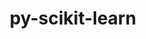 ---
title: "py-scikit-learn"
layout: cache
categories: [package, develop-2025-03-30]
meta: {"compilers": ["apple-clang@16.0.0", "gcc@11.4.0", "gcc@13.2.0", "intel-oneapi-compilers@2024.2.1"], "num_specs": 14, "num_specs_by_stack": {"e4s": 3, "e4s-oneapi": 2, "ml-darwin-aarch64-mps": 3, "ml-linux-aarch64-cpu": 3, "ml-linux-aarch64-cuda": 3, "ml-linux-x86_64-cpu": 3, "ml-linux-x86_64-cuda": 3, "ml-linux-x86_64-rocm": 2, "root": 14}, "oss": ["sequoia", "ubuntu22.04", "ubuntu24.04"], "platforms": ["darwin", "linux"], "stacks": ["e4s", "e4s-oneapi", "ml-darwin-aarch64-mps", "ml-linux-aarch64-cpu", "ml-linux-aarch64-cuda", "ml-linux-x86_64-cpu", "ml-linux-x86_64-cuda", "ml-linux-x86_64-rocm", "root"], "targets": ["aarch64", "x86_64_v3"], "versions": ["1.2.2", "1.6.1"]}
spec_details: [{"compiler": "gcc@13.2.0", "hash": "2xzemjctkof24mwyji4dyzrbyvldfs3u", "os": "ubuntu24.04", "platform": "linux", "size": "-", "stacks": ["ml-linux-aarch64-cpu", "ml-linux-aarch64-cuda", "root"], "target": "aarch64", "variants": ["build_system=python_pip"], "versions": ["1.6.1"]}, {"compiler": "gcc@13.2.0", "hash": "43am2knuk4fqm25vtiu357nmapq22foe", "os": "ubuntu24.04", "platform": "linux", "size": "-", "stacks": ["ml-linux-x86_64-cpu", "ml-linux-x86_64-cuda", "ml-linux-x86_64-rocm", "root"], "target": "x86_64_v3", "variants": ["build_system=python_pip"], "versions": ["1.2.2"]}, {"compiler": "gcc@13.2.0", "hash": "53uadzjrllfh54gkazxwmwznpscjyed3", "os": "ubuntu24.04", "platform": "linux", "size": "-", "stacks": ["ml-linux-x86_64-cpu", "ml-linux-x86_64-cuda", "root"], "target": "x86_64_v3", "variants": ["build_system=python_pip"], "versions": ["1.6.1"]}, {"compiler": "gcc@11.4.0", "hash": "6a26g332j6f6rhyoyykzwbpcopc5z4lm", "os": "ubuntu22.04", "platform": "linux", "size": "-", "stacks": ["e4s", "root"], "target": "x86_64_v3", "variants": ["build_system=python_pip"], "versions": ["1.6.1"]}, {"compiler": "gcc@13.2.0", "hash": "6tjgnfbr3yoyv63rroq3mirbd6s4uovt", "os": "ubuntu24.04", "platform": "linux", "size": "-", "stacks": ["ml-linux-aarch64-cpu", "ml-linux-aarch64-cuda", "root"], "target": "aarch64", "variants": ["build_system=python_pip"], "versions": ["1.6.1"]}, {"compiler": "intel-oneapi-compilers@2024.2.1", "hash": "a3hu6i4d35mjdel7vynxxqiminxw6ydz", "os": "ubuntu22.04", "platform": "linux", "size": "-", "stacks": ["e4s-oneapi", "root"], "target": "x86_64_v3", "variants": ["build_system=python_pip"], "versions": ["1.6.1"]}, {"compiler": "gcc@13.2.0", "hash": "c4k5jwjkw3top4llp2n3cjzlqe3x23fe", "os": "ubuntu24.04", "platform": "linux", "size": "-", "stacks": ["ml-linux-aarch64-cpu", "ml-linux-aarch64-cuda", "root"], "target": "aarch64", "variants": ["build_system=python_pip"], "versions": ["1.2.2"]}, {"compiler": "intel-oneapi-compilers@2024.2.1", "hash": "e5omxkhcx36oroq2a6ka2wrbftwur4vw", "os": "ubuntu22.04", "platform": "linux", "size": "-", "stacks": ["e4s-oneapi", "root"], "target": "x86_64_v3", "variants": ["build_system=python_pip"], "versions": ["1.6.1"]}, {"compiler": "gcc@11.4.0", "hash": "fpckwzhlttz3nl7xsvmibqsgvvt76usm", "os": "ubuntu22.04", "platform": "linux", "size": "-", "stacks": ["e4s", "root"], "target": "x86_64_v3", "variants": ["build_system=python_pip"], "versions": ["1.6.1"]}, {"compiler": "apple-clang@16.0.0", "hash": "lbpyqtwhppxachieugocu6qga55ozhvx", "os": "sequoia", "platform": "darwin", "size": "-", "stacks": ["ml-darwin-aarch64-mps", "root"], "target": "aarch64", "variants": ["build_system=python_pip"], "versions": ["1.6.1"]}, {"compiler": "gcc@13.2.0", "hash": "pechdrpd4cyocpklnddq7rkbfysx3xmj", "os": "ubuntu24.04", "platform": "linux", "size": "-", "stacks": ["ml-linux-x86_64-cpu", "ml-linux-x86_64-cuda", "ml-linux-x86_64-rocm", "root"], "target": "x86_64_v3", "variants": ["build_system=python_pip"], "versions": ["1.6.1"]}, {"compiler": "gcc@11.4.0", "hash": "qamvhc6sh74pgl4brdbiq4isqi5xe2sc", "os": "ubuntu22.04", "platform": "linux", "size": "-", "stacks": ["e4s", "root"], "target": "x86_64_v3", "variants": ["build_system=python_pip"], "versions": ["1.6.1"]}, {"compiler": "apple-clang@16.0.0", "hash": "v5azx7ajjzpzz54gfkfppcemhmsd5jxb", "os": "sequoia", "platform": "darwin", "size": "-", "stacks": ["ml-darwin-aarch64-mps", "root"], "target": "aarch64", "variants": ["build_system=python_pip"], "versions": ["1.6.1"]}, {"compiler": "apple-clang@16.0.0", "hash": "xxjp3iysudnlqlqvxt2w7vxfm7wycw6p", "os": "sequoia", "platform": "darwin", "size": "-", "stacks": ["ml-darwin-aarch64-mps", "root"], "target": "aarch64", "variants": ["build_system=python_pip"], "versions": ["1.2.2"]}]
---